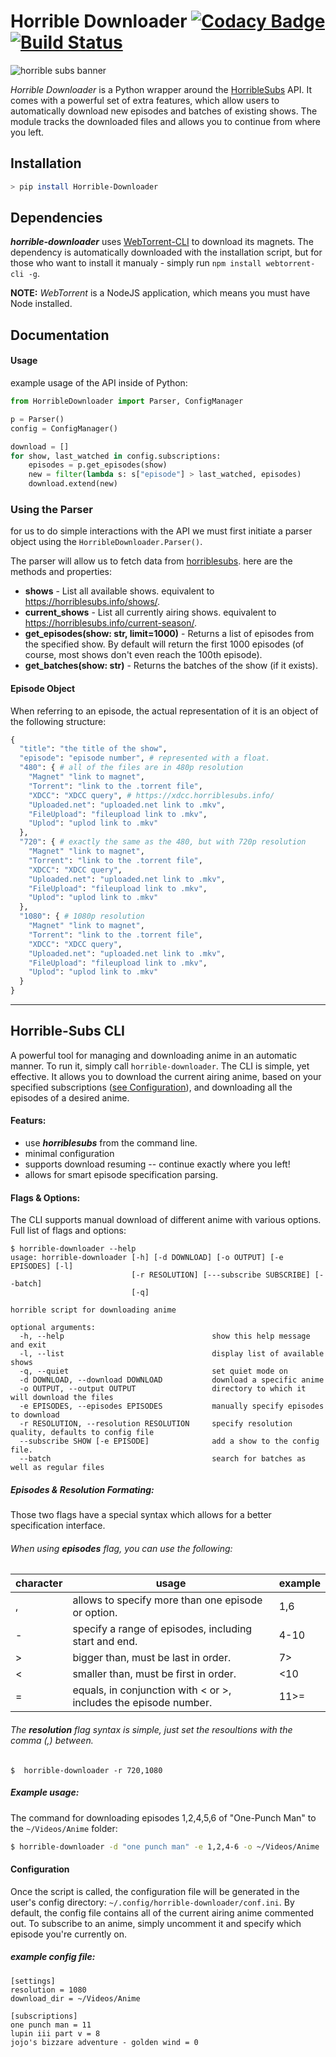 # Horrible Downloader    [![Codacy Badge](https://api.codacy.com/project/badge/Grade/4a13ba5715f94427998e63968ea710d7)](https://app.codacy.com/app/Jelomite/horrible-downloader?utm_source=github.com&utm_medium=referral&utm_content=Jelomite/horrible-downloader&utm_campaign=Badge_Grade_Settings)   [![Build Status](https://travis-ci.org/Jelomite/horrible-downloader.svg?branch=master)](https://travis-ci.org/Jelomite/horrible-downloader)

![horrible subs banner](http://horriblesubs.info/images/b/ccs_banner.jpg)



*Horrible Downloader* is a Python wrapper around the [HorribleSubs](https://horriblesubs.info/) API. It comes with a powerful set of extra features, which allow users to automatically download new episodes and batches of existing shows. The module tracks the downloaded files and allows you to continue from where you left.

## Installation

```sh
> pip install Horrible-Downloader
```

## Dependencies
**_horrible-downloader_** uses [WebTorrent-CLI](https://github.com/webtorrent/webtorrent-cli) to download its magnets.
The dependency is automatically downloaded with the installation script, but for those who want to install it manualy - simply run ```npm install webtorrent-cli -g```.

**NOTE:** _WebTorrent_ is a NodeJS application, which means you must have Node installed.

## Documentation

#### Usage
example usage of the API inside of Python:
```python
from HorribleDownloader import Parser, ConfigManager

p = Parser()
config = ConfigManager()

download = []
for show, last_watched in config.subscriptions:
    episodes = p.get_episodes(show)
    new = filter(lambda s: s["episode"] > last_watched, episodes)
    download.extend(new)

```

### Using the Parser
for us to do simple interactions with the API we must first initiate a parser object using the `HorribleDownloader.Parser()`.

The parser will allow us to fetch data from [horriblesubs](horriblesubs.info). here are the methods and properties:

- **shows** - List all available shows. equivalent to https://horriblesubs.info/shows/.
- **current_shows** - List all currently airing shows. equivalent to https://horriblesubs.info/current-season/.
- **get_episodes(show: str, limit=1000)** - Returns a list of episodes from the specified show. By default will return the first 1000 episodes (of course, most shows don't even reach the 100th episode).
- **get_batches(show: str)** - Returns the batches of the show (if it exists).

#### Episode Object

When referring to an episode, the actual representation of it is an object of the following structure:
```python
{
  "title": "the title of the show",
  "episode": "episode number", # represented with a float.
  "480": { # all of the files are in 480p resolution
    "Magnet" "link to magnet",
    "Torrent": "link to the .torrent file",
    "XDCC": "XDCC query", # https://xdcc.horriblesubs.info/
    "Uploaded.net": "uploaded.net link to .mkv",
    "FileUpload": "fileupload link to .mkv",
    "Uplod": "uplod link to .mkv"
  },
  "720": { # exactly the same as the 480, but with 720p resolution
    "Magnet" "link to magnet",
    "Torrent": "link to the .torrent file",
    "XDCC": "XDCC query",
    "Uploaded.net": "uploaded.net link to .mkv",
    "FileUpload": "fileupload link to .mkv",
    "Uplod": "uplod link to .mkv"
  },
  "1080": { # 1080p resolution
    "Magnet" "link to magnet",
    "Torrent": "link to the .torrent file",
    "XDCC": "XDCC query",
    "Uploaded.net": "uploaded.net link to .mkv",
    "FileUpload": "fileupload link to .mkv",
    "Uplod": "uplod link to .mkv"
  }
}
```

---

## Horrible-Subs CLI
A powerful tool for managing and downloading anime in an automatic manner. To run it, simply call `horrible-downloader`.
The CLI is simple, yet effective. It allows you to download the current airing anime, based on your specified subscriptions ([see Configuration](#configuration)), and downloading all the episodes of a desired anime.

#### Featurs:
* use **_horriblesubs_** from the command line.
* minimal configuration
* supports download resuming -- continue exactly where you left!
* allows for smart episode specification parsing.

#### Flags & Options:
The CLI supports manual download of different anime with various options.
Full list of flags and options:
```
$ horrible-downloader --help
usage: horrible-downloader [-h] [-d DOWNLOAD] [-o OUTPUT] [-e EPISODES] [-l]
                           [-r RESOLUTION] [---subscribe SUBSCRIBE] [--batch]
                           [-q]

horrible script for downloading anime

optional arguments:
  -h, --help                                 show this help message and exit
  -l, --list                                 display list of available shows
  -q, --quiet                                set quiet mode on
  -d DOWNLOAD, --download DOWNLOAD           download a specific anime
  -o OUTPUT, --output OUTPUT                 directory to which it will download the files
  -e EPISODES, --episodes EPISODES           manually specify episodes to download
  -r RESOLUTION, --resolution RESOLUTION     specify resolution quality, defaults to config file
  --subscribe SHOW [-e EPISODE]              add a show to the config file.
  --batch                                    search for batches as well as regular files

```
##### Episodes & Resolution Formating:
Those two flags have a special syntax which allows for a better specification interface.

###### When using **_episodes_** flag, you can use the following:

|character|usage|example|
|---------|-----|-----|
|,| allows to specify more than one episode or option.|1,6|
|-| specify a range of episodes, including start and end.| 4-10|
|>| bigger than, must be last in order.| 7>|
|<| smaller than, must be first in order.| <10|
|=|equals, in conjunction with < or >, includes the episode number.| 11>=|

###### The **_resolution_** flag syntax is simple, just set the resoultions with the comma (,) between.

`$  horrible-downloader -r 720,1080`

##### Example usage:
The command for downloading episodes 1,2,4,5,6 of "One-Punch Man" to the `~/Videos/Anime` folder:
```bash
$ horrible-downloader -d "one punch man" -e 1,2,4-6 -o ~/Videos/Anime
```
#### Configuration
Once the script is called, the configuration file will be generated in the user's config directory:
`~/.config/horrible-downloader/conf.ini`.
By default, the config file contains all of the current airing anime commented out. To subscribe to an anime, simply uncomment it and specify which episode you're currently on.

##### example config file:
```
[settings]
resolution = 1080
download_dir = ~/Videos/Anime

[subscriptions]
one punch man = 11
lupin iii part v = 8
jojo's bizzare adventure - golden wind = 0
```
